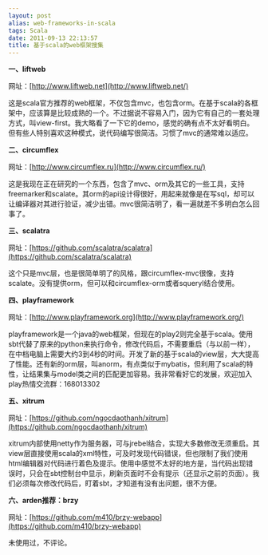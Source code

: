 ```yaml
---
layout: post
alias: web-frameworks-in-scala
tags: Scala
date: 2011-09-13 22:13:57
title: 基于scala的web框架搜集
---
```


**一、liftweb**

网址：[http://www.liftweb.net](http://www.liftweb.net/)

这是scala官方推荐的web框架，不仅包含mvc，也包含orm。在基于scala的各框架中，应该算是比较成熟的一个。不过据说不容易入门，因为它有自己的一套处理方式，叫view-first。我大略看了一下它的demo，感觉的确有点不太好看明白。但有些人特别喜欢这种模式，说代码编写很简洁。习惯了mvc的通常难以适应。

**二、circumflex**

网址：[http://www.circumflex.ru](http://www.circumflex.ru/)

这是我现在正在研究的一个东西，包含了mvc、orm及其它的一些工具，支持freemarker和scalate。其orm的api设计得很好，用起来就像是在写sql，却可以让编译器对其进行验证，减少出错。mvc很简洁明了，看一遍就差不多明白怎么回事了。

**三、scalatra**

网址：[https://github.com/scalatra/scalatra](https://github.com/scalatra/scalatra)

这个只是mvc层，也是很简单明了的风格，跟circumflex-mvc很像，支持scalate。没有提供orm，但可以和circumflex-orm或者squeryl结合使用。

**四、playframework**

网址：[http://www.playframework.org](http://www.playframework.org/)

playframework是一个java的web框架，但现在的play2则完全基于scala。使用sbt代替了原来的python来执行命令，修改代码后，不需要重启（与以前一样），在中档电脑上需要大约3到4秒的时间。开发了新的基于scala的view层，大大提高了性能。还有新的orm层，叫anorm，有点类似于mybatis，但利用了scala的特性，让结果集与model类之间的匹配更加容易。我非常看好它的发展，欢迎加入play热情交流群：168013302

**五、xitrum**

网址：[https://github.com/ngocdaothanh/xitrum](https://github.com/ngocdaothanh/xitrum)

xitrum内部使用netty作为服务器，可与jrebel结合，实现大多数修改无须重启。其view层直接使用scala的xml特性，可及时发现代码错误，但也限制了我们使用html编辑器对代码进行着色及提示。使用中感觉不太好的地方是，当代码出现错误时，只会在sbt控制台中显示，刷新页面时不会有提示（还显示之前的页面）。我们必须每次修改代码后，盯着sbt，才知道有没有出问题，很不方便。

**六、arden推荐：brzy**

网址：[https://github.com/m410/brzy-webapp](https://github.com/m410/brzy-webapp)

未使用过，不评论。
